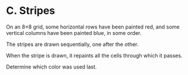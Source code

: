 # C. Stripes

On an 8×8 grid,
some horizontal rows have been painted red,
and some vertical columns have been painted blue, in some order.

The stripes are drawn sequentially, one after the other.

When the stripe is drawn,
it repaints all the cells through which it passes.

Determine which color was used last.
